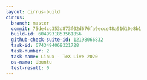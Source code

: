 ```yaml
---
layout: cirrus-build
cirrus:
  branch: master
  commit: 75de4cc353d873f02d676fa9ecce48a91610e8b1
  build-id: 6049931853561856
  github-check-suite-id: 12198066832
  task-id: 6743494069321728
  task-number: 2
  task-name: Linux - TeX Live 2020
  os-name: Ubuntu
  test-result: 0
---
```

